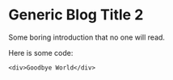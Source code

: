 # Generic Blog Title 2

Some boring introduction that no one will read.

Here is some code:
```
<div>Goodbye World</div>
```
